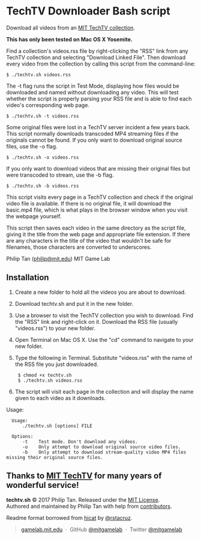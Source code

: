 # TechTV Downloader Bash script

Download all videos from an [MIT TechTV collection](http://techtv.mit.edu/collections).

**This has only been tested on Mac OS X Yosemite.**

Find a collection's videos.rss file by right-clicking the "RSS" link from any TechTV collection and selecting "Download Linked File". Then download every video from the collection by calling this script from the command-line:

    $ ./techtv.sh videos.rss
    
The -t flag runs the script in Test Mode, displaying how files would be downloaded and named without downloading any video. This will test whether the script is properly parsing your RSS file and is able to find each video's corresponding web page.

    $ ./techtv.sh -t videos.rss
    
Some original files were lost in a TechTV server incident a few years back. This script normally downloads transcoded MP4 streaming files if the originals cannot be found. If you only want to download original source files, use the -o flag.

    $ ./techtv.sh -o videos.rss
    
If you only want to download videos that are missing their original files but were transcoded to stream, use the -b flag.

    $ ./techtv.sh -b videos.rss

This script visits every page in a TechTV collection and check if the original video file is available. If there is no original file, it will download the basic.mp4 file, which is what plays in the browser window when you visit the webpage yourself.

This script then saves each video in the same directory as the script file, giving it the title from the web page and appropriate file extension. If there are any characters in the title of the video that wouldn't be safe for filenames, those characters are converted to underscores.

Philip Tan (philip@mit.edu)
MIT Game Lab

Installation
------------

1. Create a new folder to hold all the videos you are about to download.
2. Download techtv.sh and put it in the new folder.
3. Use a browser to visit the TechTV collection you wish to download. Find the "RSS" link and right-click on it. Download the RSS file (usually "videos.rss") to your new folder.
3. Open Terminal on Mac OS X. Use the "cd" command to navigate to your new folder.
4. Type the following in Terminal. Substitute "videos.rss" with the name of the RSS file you just downloaded.

        $ chmod +x techtv.sh
        $ ./techtv.sh videos.rss

5. The script will visit each page in the collection and will display the name given to each video as it downloads.

Usage:

      Usage:
          ./techtv.sh [options] FILE

      Options:
          -t    Test mode. Don't download any videos.
          -o    Only attempt to download original source video files.
          -b    Only attempt to download stream-quality video MP4 files missing their original source files.


Thanks to [MIT TechTV](http://techtv.mit.edu/) for many years of wonderful service!
------

**techtv.sh** © 2017 Philip Tan. Released under the [MIT License].<br>
Authored and maintained by Philip Tan with help from [contributors].

Readme format borrowed from [hicat](https://github.com/rstacruz/hicat/blob/master/Readme.md) by [@rstacruz](https://github.com/rstacruz).

> [gamelab.mit.edu](http://gamelab.mit.edu/) &nbsp;&middot;&nbsp;
> GitHub [@mitgamelab](https://github.com/mitgamelab) &nbsp;&middot;&nbsp;
> Twitter [@mitgamelab](https://twitter.com/mitgamelab)

[MIT License]: http://mit-license.org/
[contributors]: http://github.com/mitgamelab/techtv/contributors
